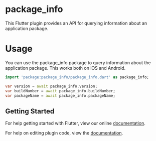 # package_info

This Flutter plugin provides an API for querying information about an
application package.

# Usage

You can use the package_info package to query information about the
application package. This works both on iOS and Android.

```dart
import 'package:package_info/package_info.dart' as package_info;

var version = await package_info.version;
var buildNumber = await package_info.buildNumber;
var packageName = await package_info.packageName;
```

## Getting Started

For help getting started with Flutter, view our online
[documentation](http://flutter.io/).

For help on editing plugin code, view the [documentation](https://flutter.io/platform-plugins/#edit-code).
